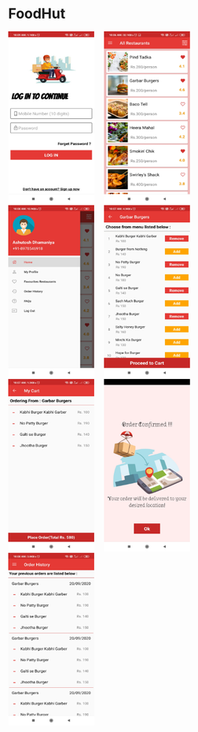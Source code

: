# FoodHut

<p float="left">
  <img src="https://github.com/ashutoshdhamaniya/images/blob/main/foodhut1.jpg" width="175px" height="350px">
  &nbsp;&nbsp;&nbsp;
  <img src="https://github.com/ashutoshdhamaniya/images/blob/main/foodhut3.jpg" width="175px" height="350px">
  &nbsp;&nbsp;&nbsp;
  <img src="https://github.com/ashutoshdhamaniya/images/blob/main/foodhut4.jpg" width="175px" height="350px">
  &nbsp;&nbsp;&nbsp;
  <img src="https://github.com/ashutoshdhamaniya/images/blob/main/foodhut6.jpg" width="175px" height="350px">
  
  <img src="https://github.com/ashutoshdhamaniya/images/blob/main/foodhut7.jpg" width="175px" height="350px">
  &nbsp;&nbsp;&nbsp;
  <img src="https://github.com/ashutoshdhamaniya/images/blob/main/foodhut8.jpg" width="175px" height="350px">
  &nbsp;&nbsp;&nbsp;
  <img src="https://github.com/ashutoshdhamaniya/images/blob/main/foodhut9.jpg" width="175px" height="350px">
</p>
